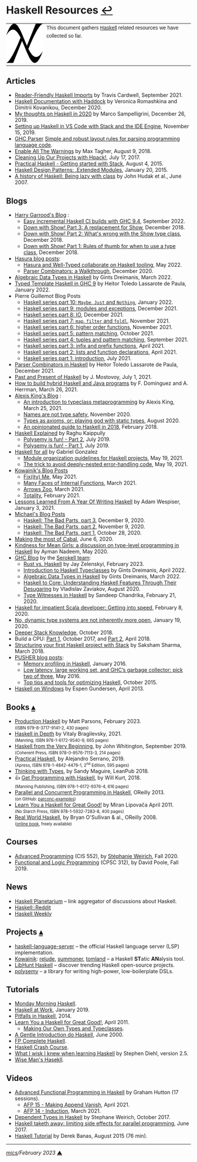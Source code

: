 # <span id="top">Haskell Resources</span> <span style="size:25%;"><a href="README.md">↩</a></span>

<table style="font-family:Helvetica,Arial;font-size:14px;line-height:1.6;">
  <tr>
  <td style="border:0;padding:0 10px 0 0;min-width:100px;"><a href="https://www.haskell.org/" rel="external"><img style="border:0;" src="./docs/images/Double_lambda.png" width="100" alt="Haskell logo"/></a></td>
  <td style="border:0;padding:0;vertical-align:text-top;">This document gathers <a href="https://www.haskell.org/" rel="external">Haskell</a> related resources we have collected so far.
  </td>
  </tr>
</table>

## <span id="articles">Articles</span>

- [Reader-Friendly Haskell Imports](https://www.extrema.is/articles/reader-friendly-haskell-imports) by Travis Cardwell, September 2021.
- [Haskell Documentation with Haddock][article_haddock] by Veronica Romashkina and Dimitrii Kovanikou, December 2020.
- [My thoughts on Haskell in 2020][article_sampellegrini] by Marco Sampelligrini, December 26, 2019.
- [Setting up Haskell in VS Code with Stack and the IDE Engine][article_doig], November 15, 2019.
- [GHC Parser][ghc_parser]
[Simple and robust layout rules for parsing programming language code][article_abela].
- [Enable All The Warnings][article_tagher] by Max Tagher, August 9, 2018.
- [Cleaning Up Our Projects with Hpack!][article_hpack], July 17, 2017.
- [Practical Haskell - Getting started with Stack][article_seanhess], August 4, 2015.
- [Haskell Design Patterns: .Extended Modules][article_jaspervdj], January 20, 2015.
- [A history of Haskell: Being lazy with class][article_hudack] by John Hudak et al., June 2007.

## <span id="blogs">Blogs</span>

- [Harry Garrood's Blog](https://harry.garrood.me/) :
  - [Easy incremental Haskell CI builds with GHC 9.4](https://harry.garrood.me/blog/easy-incremental-haskell-ci-builds-with-ghc-9.4/), September 2022.
  - [Down with Show! Part 3: A replacement for Show](https://harry.garrood.me/blog/down-with-show-part-3/), December 2018.
  - [Down with Show! Part 2: What's wrong with the Show type class](https://harry.garrood.me/blog/down-with-show-part-2/), December 2018.
  - [Down with Show! Part 1: Rules of thumb for when to use a type class](https://harry.garrood.me/blog/down-with-show-part-1/), December 2018.
- [Hasura blog posts](https://hasura.io/blog/tagged/haskell/):
  - [Hasura and Well-Typed collaborate on Haskell tooling](https://hasura.io/blog/hasura-and-well-typed-collaborate-on-haskell-tooling/), May 2022.
  - [Parser Combinators: a Walkthrough](https://hasura.io/blog/parser-combinators-walkthrough/), December 2020.
- [Algebraic Data Types in Haskell][blog_dreimanis] by Gints Dreimanis, March 2022.
- [Typed Template Haskell in GHC 9][blog_lassarote] by Heitor Toledo Lassarote de Paula, January 2022.
- Pierre Guillemot Blog Posts
  - [Haskell series part 10: `Maybe`, `Just` and `Nothing`](https://blog.kalvad.com/haskell-series-part-10/), January 2022.
  - [Haskell series part 9: modules and exceptions](https://blog.kalvad.com/haskell-series-part-9/), December 2021.
  - [Haskell series part 8: IO](https://blog.kalvad.com/haskell-series-part-8/), December 2021.
  - [Haskell series part 7: `map`, `filter` and `foldl`](https://blog.kalvad.com/haskell-series-part-7/), November 2021.
  - [Haskell series part 6: higher order functions](https://blog.kalvad.com/haskell-series-part-6/), November 2021.
  - [Haskell series part 5: pattern matching](https://blog.kalvad.com/haskell-series-part-5/), October 2021.
  - [Haskell series part 4: tuples and pattern matching](https://blog.kalvad.com/haskell-series-part-4/), September 2021.
  - [Haskell series part 3: infix and prefix functions](https://blog.kalvad.com/haskell-series-part-3/), April 2021.
  - [Haskell series part 2: lists and function declarations](https://blog.kalvad.com/haskell-series-part-2/), April 2021.
  - [Haskell series part 1: introduction](https://blog.kalvad.com/haskell-series-part-1/), July 2021.
- [Parser Combinators in Haskell][blog_lassarote_comb] by Heitor Toledo Lassarote de Paula, December 2021.
- [Past and Present of Haskell](blog_mostovoy) by J. Mostovoy, July 1, 2021.
- [How to build hybrid Haskell and Java programs](blog_dominguez) by F. Domínguez and A. Herrman, March 26, 2021.
- [Alexis King's Blog](https://lexi-lambda.github.io/) :
  - [An introduction to typeclass metaprogramming][blog_king] by Alexis King, March 25, 2021.
  - [Names are not type safety](https://lexi-lambda.github.io/blog/2020/11/01/names-are-not-type-safety/), November 2020.
  - [Types as axioms, or: playing god with static types](https://lexi-lambda.github.io/blog/2020/08/13/types-as-axioms-or-playing-god-with-static-types/), August 2020.
  - [An opinionated guide to Haskell in 2018](https://lexi-lambda.github.io/blog/2018/02/10/an-opinionated-guide-to-haskell-in-2018/), February 2018.
- [Haskell Explained](https://haskell-explained.gitlab.io/blog/) by Raghu Kaippully
  - [Polysemy is fun! - Part 2](https://haskell-explained.gitlab.io/blog/posts/2019/07/31/polysemy-is-cool-part-2/), July 2019.
  - [Polysemy is fun! - Part 1](https://haskell-explained.gitlab.io/blog/posts/2019/07/28/polysemy-is-cool-part-1/), July 2019.
- [Haskell for all](https://www.haskellforall.com/) by Gabriel Gonzalez
  - [Module organization guidelines for Haskell projects](https://www.haskellforall.com/2021/05/module-organization-guidelines-for.html), May 19, 2021.
  - [The trick to avoid deeply-nested error-handling code](https://www.haskellforall.com/2021/05/the-trick-to-avoid-deeply-nested-error.html), May 19, 2021.
- [Kowainik's Blog Posts](https://kowainik.github.io/tags/haskell)
  - [Fix(ity) Me](https://kowainik.github.io/posts/fixity), May 2021.
  - [Many Faces of Internal Functions](https://kowainik.github.io/posts/internal-functions), March 2021.
  - [Arrows Zoo](https://kowainik.github.io/posts/arrows-zoo), March 2021.
  - [Totality](https://kowainik.github.io/posts/totality), February 2021.
- [Lessons Learned From A Year Of Writing Haskell](https://wespiser.com/posts/2021-01-03-Lessons-Learned-From-A-Year-Of-Haskell.html) by Adam Wespiser, January 3, 2021.
- [Michael's Blog Posts](https://www.snoyman.com/blog)
  - [Haskell: The Bad Parts, part 3](https://www.snoyman.com/blog/2020/12/haskell-bad-parts-3/), December 9, 2020.
  - [Haskell: The Bad Parts, part 2](https://www.snoyman.com/blog/2020/11/haskell-bad-parts-2/), November 9, 2020.
  - [Haskell: The Bad Parts, part 1](https://www.snoyman.com/blog/2020/10/haskell-bad-parts-1/), October 28, 2020.
- [Making the most of Cabal][blog_lau], June 6, 2020.
-  [Kindness for Mean Girls: a discussion on type-level programming in Haskell][blog_nadeem] by Ayman Nadeem, May 2020.
- [GHC Blog](https://serokell.io/blog/ghc) by the [Serokell team](https://serokell.io/team):
  - [Rust vs. Haskell](https://serokell.io/blog/rust-vs-haskell) by Jay Zelenskyi, February 2023.
  - [Introduction to Haskell Typeclasses](https://serokell.io/blog/haskell-typeclasses) by Gints Dreimanis, April 2022.
  - [Algebraic Data Types in Haskell](https://serokell.io/blog/algebraic-data-types-in-haskell) by Gints Dreimanis, March 2022.
  - [Haskell to Core: Understanding Haskell Features Through Their Desugaring](https://serokell.io/blog/haskell-to-core) by Vladislav Zaviakov, August 2020.
  - [Type Witnesses in Haskell](https://serokell.io/blog/haskell-type-level-witness) by Sandeep Chandrika, February 21, 2020.
- [Haskell for impatient Scala developer: Getting into speed][blog_msitko], February 8, 2020.
- [No, dynamic type systems are not inherently more open](https://lexi-lambda.github.io/blog/2020/01/19/no-dynamic-type-systems-are-not-inherently-more-open/), January 19, 2020.
- [Deeper Stack Knowledge][blog_deeper_stack], October 2018.
- Build a CPU: [Part 1](https://yager.io/CPU/CPU2.html), October 2017, and [Part 2](https://yager.io/CPU/CPU2.html), April 2018.
- [Structuring your first Haskell project with Stack](https://sakshamsharma.com/2018/03/haskell-proj-struct/) by Saksham Sharma, March 2018.
- [PUSHER blog posts](https://making.pusher.com/):
  - [Memory profiling in Haskell](https://making.pusher.com/memory-profiling-in-haskell/), January 2016.
  - [Low latency, large working set, and GHC’s garbage collector: pick two of three](https://making.pusher.com/latency-working-set-ghc-gc-pick-two/), May 2016.
  - [Top tips and tools for optimizing Haskell](https://making.pusher.com/top-tips-and-tools-for-optimising-haskell/), October 2015.
- [Haskell on Windows](https://gundersen.net/haskell-on-windows/) by Espen Gundersen, April 2013.

## <span id="books">Books</span> [**&#x25B4;**](#top)

- [Production Haskell][book_parsons] by Matt Parsons, February 2023.<br/><span style="font-size:80%;">(ISBN 979-8-3717-9141-2, 430 pages)</span>
- [Haskell in Depth][book_bragilevsky] by Vitaly Bragilevsky, 2021.<br/><span style="font-size:80%;">(Manning, ISBN 978-1-6172-9540-9, 665 pages)</span>
- [Haskell from the Very Beginning][book_very_beginning], by John Whitington, September 2019.<br/><span style="font-size:80%;">(Coherent Press, ISBN 978-0-9576-7113-3, 214 pages)</span>
- [Practical Haskell][book_practical_haskell], by Alejandro Serrano, 2019.</br><span style="font-size:80%;">(Apress, ISBN 978-1-4842-4479-1, 2<sup>nd</sup> Edition, 595 pages)</span>
- [Thinking with Types][book_thinking_with_types], by Sandy Maguire, LeanPub 2018.
- &#128077; [Get Programming with Haskell][book_get_programming], by Will Kurt, 2018.<br/><span style="font-size:80%;">(Manning Publishing, ISBN 978-1-6172-9376-4, 616 pages)</span>
- [Parallel and Concurrent Programming in Haskell][parconc_book], OReilly 2013.<br/><span style="font-size:80%;">(on GitHub: [parconc-examples][parconc_examples])</span>
- [Learn You a Haskell for Great Good!][book_lipovaca] by Miran Lipovača
April 2011.<br/><span style="font-size:80%;">(No Starch Press, ISBN 978-1-5932-7283-8, 400 pages)</span>
- [Real World Haskell][book_real_world], by Bryan O'Sullivan &amp; al., OReilly 2008.<br/><span style="font-size:80%;">([online book](http://book.realworldhaskell.org/), freely available)</span>

## <span id="courses">Courses</span>

- [Advanced Programming](https://www.cis.upenn.edu/~cis552/current/) (CIS 552), by [Stéphanie Weirich](https://www.cis.upenn.edu/~sweirich/), Fall 2020.
- [Functional and Logic Programming](https://www.cs.ubc.ca/~poole/cs312/2019/) (CPSC 312), by David Poole, Fall 2019.

## <span id="news">News</span>

- [Haskell Planetarium][haskell_planetarium] &ndash; link aggregator of discussions about Haskell.
- [Haskell::Reddit](https://www.reddit.com/r/haskell/)
- [Haskell Weekly][haskell_weekly]

## <span id="projects">Projects</span> [**&#x25B4;**](#top)

- [haskell-language-server](https://github.com/haskell/haskell-language-server) &ndash; the official Haskell language server (LSP) implementation.
- [Kowainik][kowainik_github]: [relude][kowainik_relude],  [summoner][kowainik_summoner], [tomland][kowainik_tomland] &ndash; a Haskell <b>ST</b>atic <b>AN</b>alysis tool.
- [LibHunt Haskell](https://www.libhunt.com/l/haskell) &ndash; discover trending Haskell open-source projects.
- [polysemy](https://github.com/polysemy-research/polysemy) &ndash; a library for writing high-power, low-boilerplate DSLs.

## <span id="tutorials">Tutorials</span>

- [Monday Morning Haskell][tuto_mmhaskell].
- [Haskell at Work][tuto_haskell_at_work], January 2019.
- [Pitfalls in Haskell][haskell_pitfalls], 2014.
- [Learn You a Haskell for Great Good!][learn_you_haskell], April 2011.
  - [Making Our Own Types and Typeclasses](http://learnyouahaskell.com/making-our-own-types-and-typeclasses).
- [A Gentle Introduction do Haskell][haskell_tutorial], June 2000.
- [FP Complete Haskell](https://www.fpcomplete.com/haskell/learn/).
- [Haskell Crash Course](https://yager.io/CrashCourse/Haskell.html).
- [What I wisk I knew when learning Haskell](http://dev.stephendiehl.com/hask/) by Stephen Diehl, version 2.5.
- [Wise Man's Hasekll](https://andre.tips/wmh/).

## <span id="videos">Videos</span>

- [Advanced Functional Programming in Haskell][video_hutton] by Graham Hutton (17 sessions).
  - [AFP 15 - Making Append Vanish](https://www.youtube.com/watch?v=WQy7Bzr03R4), April 2021.
  - [AFP 14 - Induction](https://www.youtube.com/watch?v=uykHCg2VUjc), March 2021.
- [Dependent Types in Haskell][video_weirich] by Stephane Weirich, October 2017.
- [Haskell taketh away: limiting side effects for parallel programming][video_newton], June 2017.
- [Haskell Tutorial][video_banas] by Derek Banas, August 2015 (76 min).

***

*[mics](https://lampwww.epfl.ch/~michelou/)/February 2023* [**&#9650;**](#top)
<span id="bottom">&nbsp;</span>

<!-- link refs -->

[article_abela]: http://www.cse.chalmers.se/~abela/master/layout-parsing.html
[article_doig]: https://medium.com/@dogwith1eye/setting-up-haskell-in-vs-code-with-stack-and-the-ide-engine-81d49eda3ecf
[article_haddock]: https://kowainik.github.io/posts/haddock-tips
[article_hpack]: https://mmhaskell.com/blog/2017/7/17/cleaning-up-our-projects-with-hpack
[article_hudack]: https://www.researchgate.net/publication/221501761_A_history_of_Haskell_Being_lazy_with_class]
[article_jaspervdj]: https://jaspervdj.be/posts/2015-01-20-haskell-design-patterns-extended-modules.html
[article_sampellegrini]: https://alpacaaa.net/thoughts-on-haskell-2020/
[article_seanhess]: https://seanhess.github.io/2015/08/04/practical-haskell-getting-started.html
[article_tagher]: https://medium.com/mercury-bank/enable-all-the-warnings-a0517bc081c3
[blog_deeper_stack]: https://mmhaskell.com/blog/2018/10/8/deeper-stack-knowledge
[blog_dominguez]: https://www.tweag.io/blog/2021-03-25-haskell-java/
[blog_dreimanis]: https://serokell.io/blog/algebraic-data-types-in-haskell
[blog_king]: https://lexi-lambda.github.io/blog/2021/03/25/an-introduction-to-typeclass-metaprogramming/
[blog_lassarote]: https://serokell.io/blog/typed-template-haskell-in-ghc-9
[blog_lassarote_comb]: https://serokell.io/blog/parser-combinators-in-haskell
[blog_lau]: https://lukelau.me/haskell/posts/making-the-most-of-cabal/
[blog_mostovoy]: https://serokell.io/blog/past-and-present-of-haskell
[blog_msitko]: https://msitko.pl/blog/2020/02/08/haskell-getting-into-speed.html
[blog_nadeem]: https://www.aymannadeem.com/haskell/2020/05/15/Kindness-for-Mean-Girls.html
[book_bragilevsky]: https://www.manning.com/books/haskell-in-depth
[book_get_programming]: https://www.manning.com/books/get-programming-with-haskell
[book_lipovaca]: https://nostarch.com/lyah.htm
[book_parsons]: https://www.amazon.com/Production-Haskell-Succeeding-Industry/dp/B0BTNSJRKD
[book_practical_haskell]: https://www.apress.com/gp/book/9781484244791
[book_real_world]: http://book.realworldhaskell.org/
[book_thinking_with_types]: https://leanpub.com/thinking-with-types
[book_very_beginning]: https://www.bookdepository.com/Haskell-from-Very-Beginning-John-Whitington/9780957671133
[ghc_parser]: https://gitlab.haskell.org/ghc/ghc/wikis/commentary/compiler/parser
[haskell_weekly]: https://haskellweekly.news/newsletter.html
[kowainik_github]: https://kowainik.github.io/
[kowainik_relude]: https://kowainik.github.io/projects/relude
[kowainik_summoner]: https://kowainik.github.io/projects/summoner
[kowainik_tomland]: https://kowainik.github.io/projects/tomland
[haskell_pitfalls]: http://users.jyu.fi/~sapekiis/haskell-pitfalls/
[haskell_planetarium]: https://haskell.pl-a.net/
[haskell_tutorial]: https://www.haskell.org/tutorial/index.html
[learn_you_haskell]: http://learnyouahaskell.com/chapters
[parconc_book]: https://simonmar.github.io/pages/pcph.html
[parconc_examples]: https://github.com/simonmar/parconc-examples
[tuto_haskell_at_work]: https://haskell-at-work.com/
[tuto_mmhaskell]: https://mmhaskell.com/
[video_banas]: https://www.youtube.com/watch?v=02_H3LjqMr8
[video_hutton]: https://www.youtube.com/watch?v=-qhbNGghVfc&list=PLF1Z-APd9zK5uFc8FKr_di9bfsYv8-lbc
[video_newton]: https://www.youtube.com/watch?v=lC5UWG5N8oY
[video_weirich]: https://www.youtube.com/watch?v=wNa3MMbhwS4
